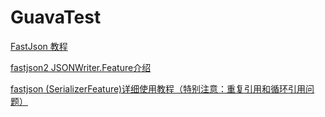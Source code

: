 # GuavaTest

[FastJson 教程](https://www.w3cschool.cn/fastjson/fastjson-quickstart.html)

[fastjson2 JSONWriter.Feature介绍](https://www.cnblogs.com/qingzhen/p/17928280.html)

[fastjson (SerializerFeature)详细使用教程（特别注意：重复引用和循环引用问题）](https://blog.csdn.net/weixin_72984629/article/details/126852879)